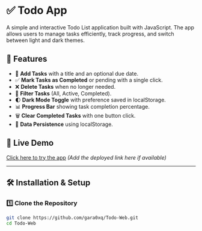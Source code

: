 # ✅ Todo App

A simple and interactive Todo List application built with JavaScript. The app allows users to manage tasks efficiently, track progress, and switch between light and dark themes.

## 🌟 Features
- 📝 **Add Tasks** with a title and an optional due date.
- ✅ **Mark Tasks as Completed** or pending with a single click.
- ❌ **Delete Tasks** when no longer needed.
- 🔄 **Filter Tasks** (All, Active, Completed).
- 🌓 **Dark Mode Toggle** with preference saved in localStorage.
- 📊 **Progress Bar** showing task completion percentage.
- 🗑️ **Clear Completed Tasks** with one button click.
- 💾 **Data Persistence** using localStorage.

## 🚀 Live Demo
[Click here to try the app](#) *(Add the deployed link here if available)*

---

## 🛠️ Installation & Setup

### 1️⃣ Clone the Repository
```sh
git clone https://github.com/gara0xq/Todo-Web.git
cd Todo-Web
